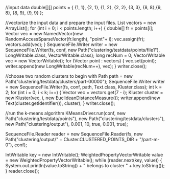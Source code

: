 //input data
double[][] points = { {1, 1}, {2, 1}, {1, 2}, {2, 2}, {3, 3}, {8, 8},{9, 8}, {8, 9}, {9, 9} };
 
//vectorize the input data and prepare the input files.
List<Vector> vectors = new ArrayList<Vector>();
for (int i = 0; i < points.length; i++) {
    double[] fr = points[i];
    Vector vec = new NamedVector(new RandomAccessSparseVector(fr.length), "point"+ i);
    vec.assign(fr);
    vectors.add(vec);
}
SequenceFile.Writer writer = new SequenceFile.Writer(fs, conf, new Path("clustering/testdata/points/file1"),
        LongWritable.class, VectorWritable.class);
long recNum = 0;
VectorWritable vec = new VectorWritable();
for (Vector point : vectors) {
    vec.set(point);
    writer.append(new LongWritable(recNum++), vec);
}
writer.close();
 
//choose two random clusters to begin with
Path path = new Path("clustering/testdata/clusters/part-00000");
SequenceFile.Writer writer = new SequenceFile.Writer(fs, conf, path, Text.class, Kluster.class);
int k = 2;
for (int i = 0; i < k; i++) {
    Vector vec = vectors.get(7 - i);
    Kluster cluster = new Kluster(vec, i, new EuclideanDistanceMeasure());
    writer.append(new Text(cluster.getIdentifier()), cluster);
}
writer.close();
 
//run the k-means algorithm
KMeansDriver.run(conf,
        new Path("clustering/testdata/points"),
        new Path("clustering/testdata/clusters"),
        new Path("clustering/output"),
        0.001, 10, true, 0.001, true);
 
SequenceFile.Reader reader = new SequenceFile.Reader(fs,
        new Path("clustering/output/" + Cluster.CLUSTERED_POINTS_DIR + "/part-m-0"), conf);
 
IntWritable key = new IntWritable();
WeightedPropertyVectorWritable value = new WeightedPropertyVectorWritable();
while (reader.next(key, value)) {
    System.out.println(value.toString() + " belongs to cluster " + key.toString());
}
reader.close();
